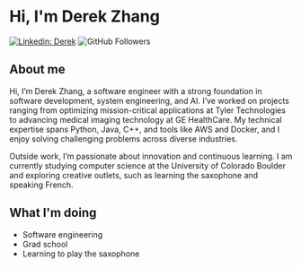 # Hi, I'm Derek Zhang
[![Linkedin: Derek](https://img.shields.io/badge/-Derek-blue?style=flat-square&logo=Linkedin&logoColor=white&link=https://www.linkedin.com/in/derekzhang0000/)](https://www.linkedin.com/in/derekzhang0000/)
![GitHub Followers](https://img.shields.io/github/followers/DerekZhang0000?label=Follow&style=social)

## About me
<p>Hi, I’m Derek Zhang, a software engineer with a strong foundation in software development, system engineering, and AI. I’ve worked on projects ranging from optimizing mission-critical applications at Tyler Technologies to advancing medical imaging technology at GE HealthCare. My technical expertise spans Python, Java, C++, and tools like AWS and Docker, and I enjoy solving challenging problems across diverse industries.

Outside work, I’m passionate about innovation and continuous learning. I am currently studying computer science at the University of Colorado Boulder and exploring creative outlets, such as learning the saxophone and speaking French.</p>

## What I'm doing
- Software engineering
- Grad school
- Learning to play the saxophone
